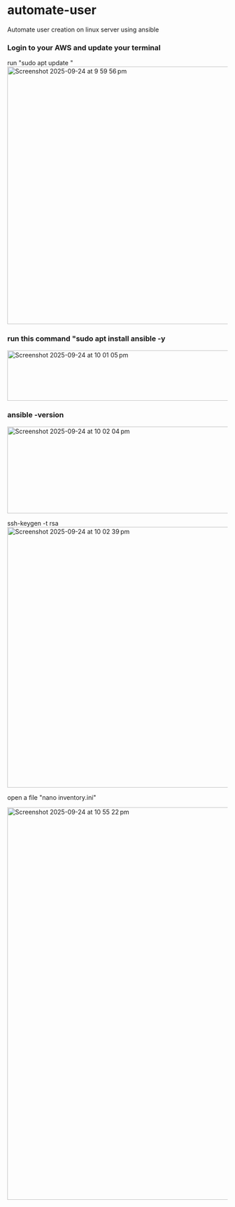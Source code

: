 # automate-user
Automate user creation on linux server using ansible


### Login to your AWS and update your terminal 
run "sudo apt update "
<img width="1385" height="588" alt="Screenshot 2025-09-24 at 9 59 56 pm" src="https://github.com/user-attachments/assets/075007e8-d737-47e0-af09-431ad0df033a" />

### run this command "sudo apt install ansible -y

<img width="860" height="115" alt="Screenshot 2025-09-24 at 10 01 05 pm" src="https://github.com/user-attachments/assets/c6128fa3-ebd5-4aed-bf1f-ed1737cb94c3" />

### ansible -version
<img width="1141" height="198" alt="Screenshot 2025-09-24 at 10 02 04 pm" src="https://github.com/user-attachments/assets/3b60284c-5936-4de9-82c5-adf553179499" />

ssh-keygen -t rsa
 <img width="1156" height="595" alt="Screenshot 2025-09-24 at 10 02 39 pm" src="https://github.com/user-attachments/assets/6cab279c-8f9f-4a81-baf7-8f04050ea554" />

 open a file "nano inventory.ini"

<img width="1381" height="896" alt="Screenshot 2025-09-24 at 10 55 22 pm" src="https://github.com/user-attachments/assets/8720f40d-87c2-4241-92e3-11a65c30ae6d" />

